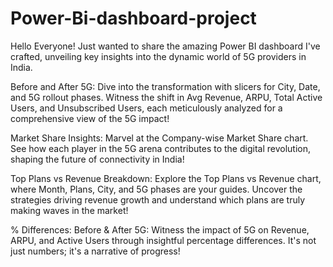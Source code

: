 # Power-Bi-dashboard-project
Hello Everyone! Just wanted to share the amazing Power BI dashboard I've crafted, unveiling key insights into the dynamic world of 5G providers in India.

Before and After 5G:
Dive into the transformation with slicers for City, Date, and 5G rollout phases. Witness the shift in Avg Revenue, ARPU, Total Active Users, and Unsubscribed Users, each meticulously analyzed for a comprehensive view of the 5G impact!

Market Share Insights:
Marvel at the Company-wise Market Share chart. See how each player in the 5G arena contributes to the digital revolution, shaping the future of connectivity in India!

Top Plans vs Revenue Breakdown:
Explore the Top Plans vs Revenue chart, where Month, Plans, City, and 5G phases are your guides. Uncover the strategies driving revenue growth and understand which plans are truly making waves in the market!

% Differences: Before & After 5G:
Witness the impact of 5G on Revenue, ARPU, and Active Users through insightful percentage differences. It's not just numbers; it's a narrative of progress!
